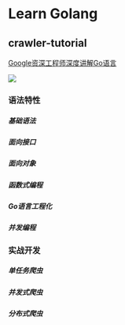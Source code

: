# Learn Golang

## crawler-tutorial

[Google资深工程师深度讲解Go语言](https://coding.imooc.com/class/180.html)

![](https://i.loli.net/2019/03/30/5c9f7e0a2fe9b.png)

### 语法特性

##### 基础语法

##### 面向接口

##### 面向对象

##### 函数式编程

##### Go语言工程化

##### 并发编程



### 实战开发

##### 单任务爬虫

##### 并发式爬虫

##### 分布式爬虫
